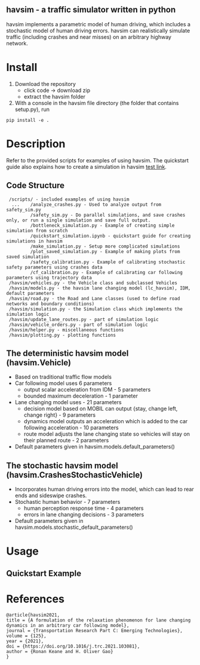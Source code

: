 ## havsim - a traffic simulator written in python
havsim implements a parametric model of human driving, which includes a stochastic model of human driving errors. havsim can realistically simulate traffic (including crashes and near misses) on an arbitrary highway network.

# Install
1. Download the repository
     - click code -> download zip
     - extract the havsim folder
2. With a console in the havsim file directory (the folder that contains setup.py), run 
```
pip install -e .
```
  
# Description
Refer to the provided scripts for examples of using havsim. The quickstart guide also explains how to create a simulation in havsim [test link](google.com). 

## Code Structure
     /scripts/ - included examples of using havsim
      ...    /analyze_crashes.py - Used to analyze output from safety_sim.py 
             /safety_sim.py - Do parallel simulations, and save crashes only, or run a single simulation and save full output.
             /bottleneck_simulation.py - Example of creating simple simulation from scratch
             /quickstart_simulation.ipynb - quickstart guide for creating simulations in havsim
             /make_simulation.py - Setup more complicated simulations
             /plot_saved_simulation.py - Example of making plots from saved simulation
             /safety_calibration.py - Example of calibrating stochastic safety parameters using crashes data
             /cf_calibration.py - Example of calibrating car following parameters using trajectory data
     /havsim/vehicles.py - the Vehicle class and subclassed Vehicles
     /havsim/models.py - the havsim lane changing model (lc_havsim), IDM, default parameters
     /havsim/road.py - the Road and Lane classes (used to define road networks and boundary conditions)
     /havsim/simulation.py - the Simulation class which implements the simulation logic
     /havsim/update_lane_routes.py - part of simulation logic
     /havsim/vehicle_orders.py - part of simulation logic
     /havsim/helper.py - miscellaneous functions
     /havsim/plotting.py - plotting functions

## The deterministic havsim model (havsim.Vehicle) 
- Based on traditional traffic flow models
- Car following model uses 6 parameters
  - output scalar acceleration from IDM - 5 parameters
  - bounded maximum deceleration - 1 parameter
- Lane changing model uses - 21 parameters
   - decision model based on MOBIL can output {stay, change left, change right} - 9 parameters
   - dynamics model outputs an acceleration which is added to the car following acceleration - 10 parameters
   - route model adjusts the lane changing state so vehicles will stay on their planned route - 2 parameters
- Default parameters given in havsim.models.default_parameters()

## The stochastic havsim model (havsim.CrashesStochasticVehicle)
- Incorporates human driving errors into the model, which can lead to rear ends and sideswipe crashes.
- Stochastic human behavior - 7 parameters
  - human perception response time - 4 parameters
  - errors in lane changing decisions - 3 parameters
- Default parameters given in havsim.models.stochastic_default_parameters()
     
# Usage
## Quickstart Example

# References
```
@article{havsim2021,
title = {A formulation of the relaxation phenomenon for lane changing dynamics in an arbitrary car following model},
journal = {Transportation Research Part C: Emerging Technologies},
volume = {125},
year = {2021},
doi = {https://doi.org/10.1016/j.trc.2021.103081},
author = {Ronan Keane and H. Oliver Gao}
}
```
